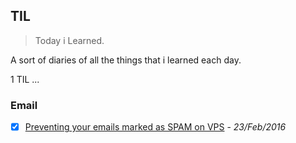## TIL

>Today i Learned.

A sort of diaries of all the things that i learned each day.

1 TIL ... 

### Email
 - [x] [Preventing your emails marked as SPAM on VPS](https://github.com/steliosph/TIL/blob/master/Email/TIL%20-%20VPS%20Setup%20SPAM.md) - *23/Feb/2016*
